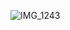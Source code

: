 ![IMG_1243](https://github.com/farmJun/workout-farmJun/assets/101688752/80085d86-85c1-4afc-8a9a-1ec1b7a63a7b)

